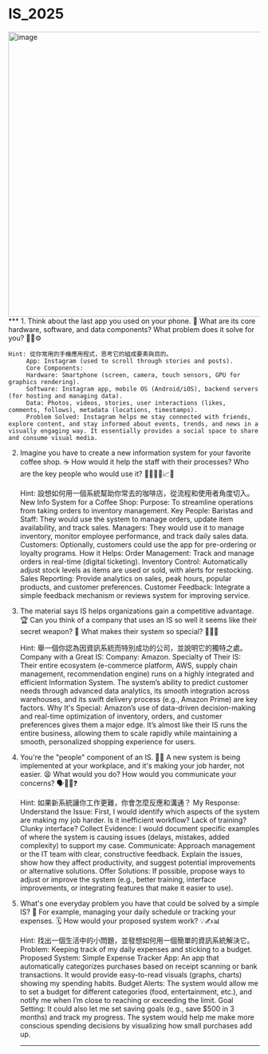 # IS_2025
<img width="1000" height="571" alt="image" src="https://github.com/user-attachments/assets/1e4b3af5-a383-4f16-8baf-2cd075448225" />
***
1. Think about the last app you used on your phone. 📱 What are its core hardware, software, and data components? What problem does it solve for you? 🤔💡⚙️
    
    Hint: 從你常用的手機應用程式，思考它的組成要素與目的。
         App: Instagram (used to scroll through stories and posts).
         Core Components:
         Hardware: Smartphone (screen, camera, touch sensors, GPU for graphics rendering).
         Software: Instagram app, mobile OS (Android/iOS), backend servers (for hosting and managing data).
         Data: Photos, videos, stories, user interactions (likes, comments, follows), metadata (locations, timestamps).
         Problem Solved: Instagram helps me stay connected with friends, explore content, and stay informed about events, trends, and news in a visually engaging way. It essentially provides a social space to share and consume visual media.
    
2. Imagine you have to create a new information system for your favorite coffee shop. ☕️ How would it help the staff with their processes? Who are the key people who would use it? 👨‍🍳👩‍💻📈🤝
    
    Hint: 設想如何用一個系統幫助你常去的咖啡店，從流程和使用者角度切入。
         New Info System for a Coffee Shop:
         Purpose: To streamline operations from taking orders to inventory management.
         Key People:
         Baristas and Staff: They would use the system to manage orders, update item availability, and track sales.
         Managers: They would use it to manage inventory, monitor employee performance, and track daily sales data.
         Customers: Optionally, customers could use the app for pre-ordering or loyalty programs.
         How it Helps:
         Order Management: Track and manage orders in real-time (digital ticketing).
         Inventory Control: Automatically adjust stock levels as items are used or sold, with alerts for restocking.
         Sales Reporting: Provide analytics on sales, peak hours, popular products, and customer preferences.
         Customer Feedback: Integrate a simple feedback mechanism or reviews system for improving service.

3. The material says IS helps organizations gain a competitive advantage. 🏆 Can you think of a company that uses an IS so well it seems like their secret weapon? 🤫 What makes their system so special? 🚀✨🌟
    
    Hint: 舉一個你認為因資訊系統而特別成功的公司，並說明它的獨特之處。
         Company with a Great IS:
         Company: Amazon.
         Specialty of Their IS: Their entire ecosystem (e-commerce platform, AWS, supply chain management, recommendation engine) runs on a highly integrated and efficient Information System. The system’s ability to predict customer needs through advanced data analytics, its smooth integration across warehouses, and its swift delivery process (e.g., Amazon Prime) are key factors.
         Why It's Special: Amazon’s use of data-driven decision-making and real-time optimization of inventory, orders, and customer preferences gives them a major edge. It’s almost like their IS runs the entire business, allowing them to scale rapidly while maintaining a smooth, personalized shopping experience for users.
   
4. You're the "people" component of an IS. 🙋‍♂️ A new system is being implemented at your workplace, and it's making your job harder, not easier. 😫 What would you do? How would you communicate your concerns? 🗣️📝💬❓
    
    Hint: 如果新系統讓你工作更難，你會怎麼反應和溝通？
         My Response:
         Understand the Issue: First, I would identify which aspects of the system are making my job harder. Is it inefficient workflow? Lack of training? Clunky interface?
         Collect Evidence: I would document specific examples of where the system is causing issues (delays, mistakes, added complexity) to support my case.
         Communicate: Approach management or the IT team with clear, constructive feedback. Explain the issues, show how they affect productivity, and suggest potential improvements or alternative solutions.
         Offer Solutions: If possible, propose ways to adjust or improve the system (e.g., better training, interface improvements, or integrating features that make it easier to use).

5. What's one everyday problem you have that could be solved by a simple IS? 🤔 For example, managing your daily schedule or tracking your expenses. 🗓️ How would your proposed system work? 💡✍️📊
    
    Hint: 找出一個生活中的小問題，並發想如何用一個簡單的資訊系統解決它。
        Problem: Keeping track of my daily expenses and sticking to a budget.
        Proposed System:
        Simple Expense Tracker App: An app that automatically categorizes purchases based on receipt scanning or bank transactions. It would provide easy-to-read visuals (graphs, charts) showing my spending habits.
        Budget Alerts: The system would allow me to set a budget for different categories (food, entertainment, etc.), and notify me when I’m close to reaching or exceeding the limit.
        Goal Setting: It could also let me set saving goals (e.g., save $500 in 3 months) and track my progress. The system would help me make more conscious spending decisions by visualizing how small purchases add up.
   ***













































